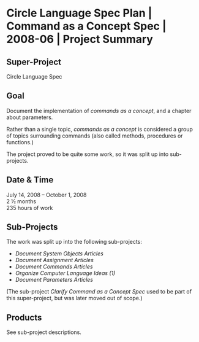 ﻿Circle Language Spec Plan | Command as a Concept Spec | 2008-06 | Project Summary
================================================================================


Super-Project
-------------

Circle Language Spec


Goal
----

Document the implementation of *commands as a concept*, and a chapter about parameters.

Rather than a single topic, *commands as a concept* is considered a group of topics surrounding commands (also called methods, procedures or functions.)

The project proved to be quite some work, so it was split up into sub-projects.


Date & Time
-----------

July 14, 2008 – October 1, 2008  
2 ½ months  
235 hours of work


Sub-Projects
------------

The work was split up into the following sub-projects:

- *Document System Objects Articles*
- *Document Assignment Articles*
- *Document Commands Articles*
- *Organize Computer Language Ideas (1)*
- *Document Parameters Articles*

(The sub-project *Clarify Command as a Concept Spec* used to be part of this super-project, but was later moved out of scope.)


Products
--------

See sub-project descriptions.
